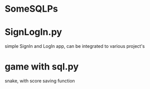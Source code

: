 # SomeSQLPs
 
# SignLogIn.py
simple SignIn and LogIn app, can be integrated to various project's
# game with sql.py
snake, with score saving function
